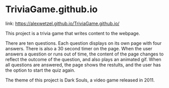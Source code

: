 # TriviaGame.github.io

link: https://alexwetzel.github.io/TriviaGame.github.io/

This project is a trivia game that writes content to the webpage.

There are ten questions. Each question displays on its own page with four answers. There is also a 30 second timer on the page. When the user answers a question or runs out of time, the content of the page changes to reflect the outcome of the question, and also plays an animated gif. When all questions are answered, the page shows the restults, and the user has the option to start the quiz again.

The theme of this project is Dark Souls, a video game released in 2011.
